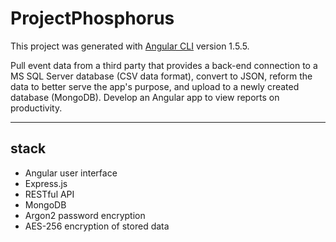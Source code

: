 # ProjectPhosphorus

This project was generated with [Angular CLI](https://github.com/angular/angular-cli) version 1.5.5.

Pull event data from a third party that provides a back-end connection to a MS SQL Server database (CSV data format), convert to JSON, reform the data to better serve the app's purpose, and upload to a newly created database (MongoDB). Develop an Angular app to view reports on productivity.

----
## stack

* Angular user interface
* Express.js
* RESTful API
* MongoDB
* Argon2 password encryption
* AES-256 encryption of stored data

